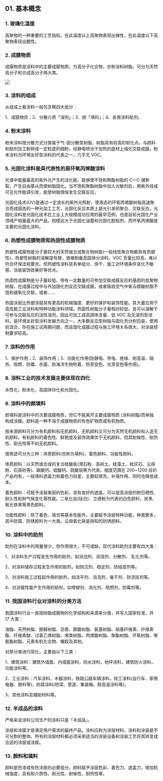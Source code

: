 ## 01. 基本概念

### 1. 玻璃化温度

高聚物的一种重要的工艺指标。在此温度以上高聚物表现出弹性，在此温度以下高聚物表现出脆性。

### 2. 成膜物质

成膜物质是涂料中的主要成膜物质，为高分子化合物，亦称涂料树脂，可分为天然高分子和合成高分子两大类。

![](https://raw.githubusercontent.com/dalong0514/selfstudy/master/图片链接/化工设计/2019049.PNG)

### 3. 涂料的组成

从组成上看涂料一般包含哪四大组分：

1、成膜物资；2、分散介质「溶剂」；3、颜「填料」；4、各类涂料助剂。

### 4. 粉末涂料

粉末涂料按分散方式分类属于气-固分散型树脂，树脂具有较高的软化点，与颜料和助剂加工粉碎成一定粒度的细粉，经静电喷涂于加热的底材上熔化交联成膜。粉末涂料为环境友好型涂料的代表之一，几乎无 VOC。

### 5. 光固化涂料极具代表性的是环氧丙烯酸涂料

光谱中能量最高的紫外光产生的活化能，能够使不饱和聚酯树脂的 C—C 键断裂，产生自由基从而使树脂固化。当不饱和聚酯树脂中加入光敏剂后，用紫外线或可见光作能源引发，能使树脂很快发生交联反应。

光固化技术(UV)是通过一定波长的紫外光照射，使液态的环氧丙烯酸树脂高速聚合而成固态的一种光加工工艺，光固化反应本质上是光引发的聚合、交联反应。光固化涂料是光固化技术在工业上大规模成功应用的最早范例，也是目前光固化产业领域产销量最大的产品，规模远大于光固化油墨和光固化胶粘剂，而环氧丙烯酸是主要的光固化涂料。

### 6. 热塑性成膜物质和热固性成膜物质

热塑性成膜物是分子量较大的天然或合成聚合物树脂(一般线性聚合物都具有热塑性)，热塑性树脂的溶解度有限，很难制备高固体分涂料，VOC 含量比较高，难以符合环保法规要求。但热塑性涂料具有单组分、快干、施工对环境条件变化不敏感、涂层装饰效果好等优点。

热固性成膜物是分子量较低、带有一定数量的可参加交联成膜反应的基团的低聚物树脂，在成膜过程中与外加固化剂反应交联成膜，或者吸收空气中氧与醇酸树脂不饱和键氧化交联，或者......

热固涂层比热塑涂层具有更高的机械强度、更好的保护和装饰性能。其大量应用于高性能工业涂料和特种功能涂料领域。热固性树脂分子量相对较低，且可以溶解于可参与交联反应的活性溶剂，因此可加工成高固体含量、低 VOC 及无溶剂型涂料，是环境友好型涂料发展方向之一。大多数反应型树脂与固化剂分别包装，使用前混合，存在施工试用期问题，而且固化成膜过程与施工环境关系很大，对涂装控制要求较高。

### 7. 涂料的作用

1、保护作用；2、装饰作用；3、功能化作用(防静电、导电、绝缘、耐高温、隔热、阻燃、防霉、杀菌、防海洋生物附着、热至变色、光至变色等作用)。

### 8. 涂料工业的技术发展主要体现在四化

水性化、粉末化、高固体份化和光固化。

### 9. 涂料中的颜填料

颜填料是涂料中的次要成膜物质，但它不能离开主要成膜物质 (涂料树脂)而单独构成涂膜。颜料是一种不溶于成膜物质的有色矿物质或有机物质。

按来源颜料可分为有机颜料和无机颜料，无机颜料又可分为天然无机颜料和人造无机颜料。有机颜料的着色性、鲜艳度及装饰效果优于无机颜料，但其耐候性、耐热性、耐光性等不如无机颜料。

按用途可分为三种：体质颜料(也称为填料)、着色颜料、功能性颜料。

体质颜料：以天然或合成的复合硅酸盐(滑石粉、高岭土、硅藻土、硅灰石、云母粉、石英砂等)、碳酸钙、硫酸钙、硫酸钡等为代表，细度范围在 200~1200 目的产品均有，一般填料遮盖力和着色力较差，主要起填充、补强作用，同时也降低成本。

着色颜料：可赋予涂层美丽的色彩，具有良好的遮盖，可以提高涂层的耐日晒性、耐久性和耐气候变化等性能。二氧化钛(钛白)、立德粉为代表的白色颜料，炭黑、氧化铁黑等黑色颜料。

功能性颜料：除了着色、填充等基本性能外，主要赋予涂层特种功能，种类繁多，其中防腐、防锈颜料为一大类。云母氧化铁是熟知的防锈颜料。

### 10. 涂料中的助剂

助剂在涂料中的用量很少，但作用很大，不可或缺，现代涂料助剂主要有四大类：

1、对涂料生产过程发生作用的助剂，如消泡剂、润湿剂、分散剂、 乳化剂等。

2、对涂料储存过程发生作用的助剂，如防沉剂、稳定剂，防结皮剂等。

3、对涂料施工过程起作用的助剂，如流平剂、消泡剂、催干剂、防流挂剂等。

4、对涂膜性能产生作用的助剂，如增塑剂、消光剂、阻燃剂、防霉剂等。

### 11. 我国涂料行业对涂料的分类方法

我国涂料行业一直按树脂成膜物的化学结构和来源来分类，并写入国家标准，共 17 大类：

油脂、天然树脂、酚醛树脂、沥青、醇酸树脂、氨基树脂、硝基纤维素、纤维素酯、纤维素醚、过氯乙烯树脂、烯类树脂、丙烯酸树脂、聚酯树脂、环氧树脂、聚氨酯树脂、元素有机化合物、橡胶及其他。

对原分类进行简化，主要由以下三类：

1、建筑涂料：建筑外墙面、内墙面涂料，防水涂料，地坪涂料，建筑防火涂料，功能涂料等。

2、工业涂料：汽车涂料，木器涂料，铁路公路车辆涂料，轻工涂料(自行车、家用电器、塑料等)，防腐涂料(桥梁、管道、集装箱、耐高温涂料等)。

3、其他涂料及辅助材料等。

### 12. 半成品的涂料

严格来说涂料公司生产的涂料只是「半成品」。

涂层和涂膜才是满足用户需求的最终产品，涂料应称为涂层材料，涂料和涂装是不可分割的整体。所有的涂层材料都必须采用适当的涂装设备和涂装工艺将其转变成合适的涂层或涂膜。

### 13. 颜料和填料

颜料是色漆或有色涂层的必要组分。颜料赋予涂层色彩、着色力、遮盖力，增加机械强度，具有耐介质性、耐光性、耐候性、耐热性等。


